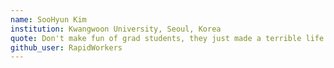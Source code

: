 ```yaml
---
name: SooHyun Kim
institution: Kwangwoon University, Seoul, Korea
quote: Don't make fun of grad students, they just made a terrible life choice.
github_user: RapidWorkers
---
```

